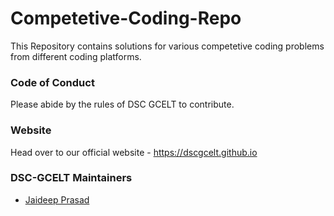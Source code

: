 # Competetive-Coding-Repo

This Repository contains solutions for various competetive coding problems from different coding platforms.

### Code of Conduct

Please abide by the rules of DSC GCELT to contribute.

### Website

Head over to our official website - https://dscgcelt.github.io

### DSC-GCELT Maintainers

* [Jaideep Prasad](https://github.com/jddeep)
